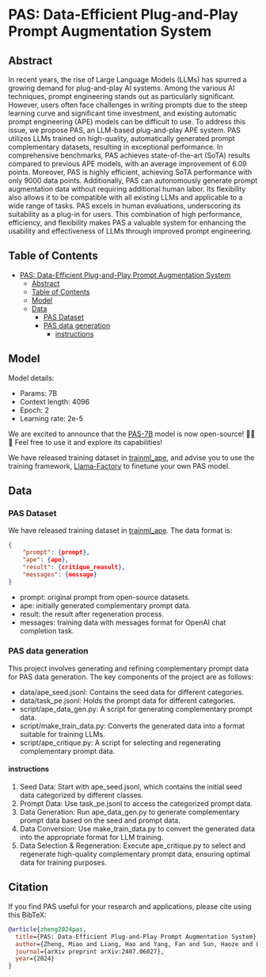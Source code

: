 # PAS: Data-Efficient Plug-and-Play Prompt Augmentation System

## Abstract

In recent years, the rise of Large Language Models (LLMs) has spurred a growing demand for plug-and-play AI systems. Among the various AI techniques, prompt engineering stands out as particularly significant. However, users often face challenges in writing prompts due to the steep learning curve and significant time investment, and existing automatic prompt engineering (APE) models can be difficult to use. To address this issue, we propose PAS, an LLM-based plug-and-play APE system.
PAS utilizes LLMs trained on high-quality, automatically generated prompt complementary datasets, resulting in exceptional performance. In comprehensive benchmarks, PAS achieves state-of-the-art (SoTA) results compared to previous APE models, with an average improvement of 6.09 points. Moreover, PAS is highly efficient, achieving SoTA performance with only 9000 data points. Additionally, PAS can autonomously generate prompt augmentation data without requiring additional human labor. Its flexibility also allows it to be compatible with all existing LLMs and applicable to a wide range of tasks.
PAS excels in human evaluations, underscoring its suitability as a plug-in for users. This combination of high performance, efficiency, and flexibility makes PAS a valuable system for enhancing the usability and effectiveness of LLMs through improved prompt engineering.

## Table of Contents

- [PAS: Data-Efficient Plug-and-Play Prompt Augmentation System](#pas-data-efficient-plug-and-play-prompt-augmentation-system)
  - [Abstract](#abstract)
  - [Table of Contents](#table-of-contents)
  - [Model](#model)
  - [Data](#data)
    - [PAS Dataset](#pas-dataset)
    - [PAS data generation](#pas-data-generation)
      - [instructions](#instructions)

## Model

Model details:

- Params: 7B
- Context length: 4096
- Epoch: 2
- Learning rate: 2e-5

We are excited to announce that the [PAS-7B](https://huggingface.co/PKU-Baichuan-MLSystemLab/PAS-7B) model is now open-source! 🎉🤗✨ Feel free to use it and explore its capabilities!

We have released training dataset in [trainml_ape](data/trainml_ape.jsonl), and advise you to use the training framework, [Llama-Factory](https://github.com/hiyouga/LLaMA-Factory) to finetune your own PAS model.

## Data

### PAS Dataset

We have released training dataset in [trainml_ape](data/trainml_ape.jsonl). The data format is:

```json
{
    "prompt": {prompt},
    "ape": {ape},
    "result": {critique_reasult},
    "messages": {message}
}
```

- prompt: original prompt from open-source datasets.
- ape: initially generated complementary prompt data.
- result: the result after regeneration process.
- messages: training data with messages format for OpenAI chat completion task.

### PAS data generation

This project involves generating and refining complementary prompt data for PAS data generation. The key components of the project are as follows:

- data/ape_seed.jsonl: Contains the seed data for different categories.
- data/task_pe.jsonl: Holds the prompt data for different categories.
- script/ape_data_gen.py: A script for generating complementary prompt data.
- script/make_train_data.py: Converts the generated data into a format suitable for training LLMs.
- script/ape_critique.py: A script for selecting and regenerating complementary prompt data.

#### instructions

1. Seed Data: Start with ape_seed.jsonl, which contains the initial seed data categorized by different classes.
2. Prompt Data: Use task_pe.jsonl to access the categorized prompt data.
3. Data Generation: Run ape_data_gen.py to generate complementary prompt data based on the seed and prompt data.
4. Data Conversion: Use make_train_data.py to convert the generated data into the appropriate format for LLM training.
5. Data Selection & Regeneration: Execute ape_critique.py to select and regenerate high-quality complementary prompt data, ensuring optimal data for training purposes.

## Citation

If you find PAS useful for your research and applications, please cite using this BibTeX:
```bibtex
@article{zheng2024pas,
  title={PAS: Data-Efficient Plug-and-Play Prompt Augmentation System},
  author={Zheng, Miao and Liang, Hao and Yang, Fan and Sun, Haoze and Li, Tianpeng and Xiong, Lingchu and Zhang, Yan and Wu, Yozhen and Li, Kun and Sheng, Yanjun and others},
  journal={arXiv preprint arXiv:2407.06027},
  year={2024}
}
```